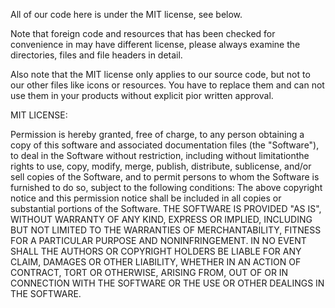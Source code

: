 All of our code here is under the MIT license, see below.

Note that foreign code and resources that has been checked for convenience in may have different license, please always examine the directories, files and file headers in detail.

Also note that the MIT license only applies to our source code, but not to our other files like icons or resources. You have to replace them and can not use them in your products without explicit pior written approval.


MIT LICENSE:

Permission is hereby granted, free of charge, to any person obtaining a copy of this software and associated documentation files (the "Software"), to deal in the Software without restriction, including without limitationthe rights to use, copy, modify, merge, publish, distribute, sublicense, and/or sell copies of the Software, and to permit persons to whom the Software is furnished to do so, subject to the following conditions:
The above copyright notice and this permission notice shall be included in all copies or substantial portions of the Software.
THE SOFTWARE IS PROVIDED "AS IS", WITHOUT WARRANTY OF ANY KIND, EXPRESS OR IMPLIED, INCLUDING BUT NOT LIMITED TO THE WARRANTIES OF MERCHANTABILITY, FITNESS FOR A PARTICULAR PURPOSE AND NONINFRINGEMENT. IN NO EVENT SHALL THE AUTHORS OR COPYRIGHT HOLDERS BE LIABLE FOR ANY CLAIM, DAMAGES OR OTHER LIABILITY, WHETHER IN AN ACTION OF CONTRACT, TORT OR OTHERWISE, ARISING FROM, OUT OF OR IN CONNECTION WITH THE SOFTWARE OR THE USE OR OTHER DEALINGS IN THE SOFTWARE.
